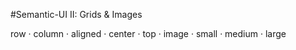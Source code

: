 #Semantic-UI II: Grids & Images

row · column · aligned · center · top  · image · small · medium · large